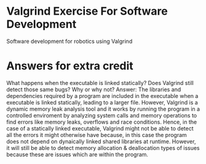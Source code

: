 # Valgrind Exercise For Software Development
 Software development for robotics using Valgrind 
 
 # Answers for extra credit
 What happens when the executable is linked statically?  Does Valgrind still detect those same bugs?
 Why or why not?
 Answer:
 The libraries and dependencies required by a program are included in the executable when a executable 
 is linked statically, leading to a larger file. However, Valgrind is a dynamic memory leak analysis 
 tool and it works by running the program in a controlled enviroment by analyzing system calls and 
 memory operations to find errors like memory leaks, overflows and race conditions.
 Hence, in the case of a statically linked executable, Valgrind might not be able to detect all the
 errors it might otherwise have because, in this case the program does not depend on dynaically linked shared
 libraries at runtime. However, it will still be able to detect memory allocation & deallocation types
 of issues because these are issues which are within the program.
 
 
 
 
